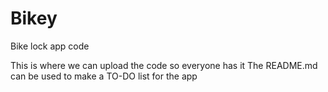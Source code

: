 Bikey
=====

Bike lock app code

This is where we can upload the code so everyone has it
The README.md can be used to make a TO-DO list for the app
